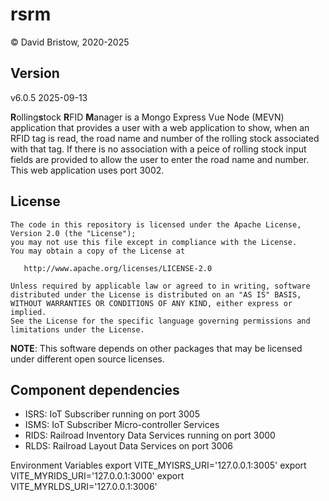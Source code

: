 # rsrm

&copy; David Bristow, 2020-2025

## Version
v6.0.5 2025-09-13


**R**olling**s**tock **R**FID **M**anager is a Mongo Express Vue Node (MEVN) application that provides a user with a web application to show, when an RFID tag is read, the road name and number of the rolling stock associated with that tag. If there is no association with a peice of rolling stock input fields are provided to allow the user to enter the road name and number. This web application uses port 3002.

## License

    The code in this repository is licensed under the Apache License, Version 2.0 (the "License");
    you may not use this file except in compliance with the License.
    You may obtain a copy of the License at

       http://www.apache.org/licenses/LICENSE-2.0

    Unless required by applicable law or agreed to in writing, software
    distributed under the License is distributed on an "AS IS" BASIS,
    WITHOUT WARRANTIES OR CONDITIONS OF ANY KIND, either express or implied.
    See the License for the specific language governing permissions and
    limitations under the License.

**NOTE**: This software depends on other packages that may be licensed under different open source licenses.

## Component dependencies

* ISRS: IoT Subscriber running on port 3005
* ISMS: IoT Subscriber Micro-controller Services
* RIDS: Railroad Inventory Data Services running on port 3000
* RLDS: Railroad Layout Data Services on port 3006

Environment Variables
export VITE_MYISRS_URI='127.0.0.1:3005'
export VITE_MYRIDS_URI='127.0.0.1:3000'
export VITE_MYRLDS_URI='127.0.0.1:3006'
